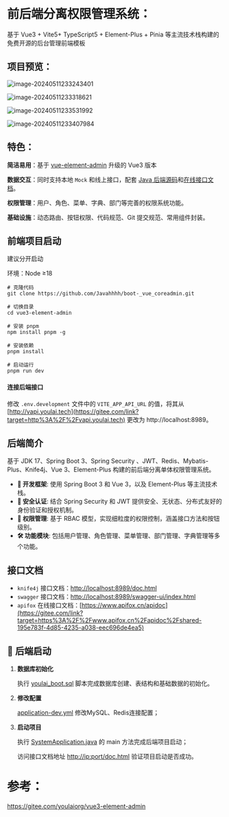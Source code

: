 # 前后端分离权限管理系统：

基于 Vue3 + Vite5+ TypeScript5 + Element-Plus + Pinia 等主流技术栈构建的免费开源的后台管理前端模板

## 项目预览：

![image-20240511233243401](C:\Users\hp\AppData\Roaming\Typora\typora-user-images\image-20240511233243401.png)



![image-20240511233318621](C:\Users\hp\AppData\Roaming\Typora\typora-user-images\image-20240511233318621.png)

![image-20240511233531992](C:\Users\hp\AppData\Roaming\Typora\typora-user-images\image-20240511233531992.png)

![image-20240511233407984](C:\Users\hp\AppData\Roaming\Typora\typora-user-images\image-20240511233407984.png)

## 特色：

**简洁易用**：基于 [vue-element-admin](https://gitee.com/panjiachen/vue-element-admin) 升级的 Vue3 版本

**数据交互**：同时支持本地 `Mock` 和线上接口，配套 [Java 后端源码](https://gitee.com/youlaiorg/youlai-boot)和[在线接口文档](https://gitee.com/link?target=https%3A%2F%2Fwww.apifox.cn%2Fapidoc%2Fshared-195e783f-4d85-4235-a038-eec696de4ea5)。

**权限管理**：用户、角色、菜单、字典、部门等完善的权限系统功能。

**基础设施**：动态路由、按钮权限、代码规范、Git 提交规范、常用组件封装。



## 前端项目启动

建议分开启动

环境：Node ≥18

```
# 克隆代码
git clone https://github.com/Javahhhh/boot-_vue_coreadmin.git

# 切换目录
cd vue3-element-admin

# 安装 pnpm
npm install pnpm -g

# 安装依赖
pnpm install

# 启动运行
pnpm run dev
```

#### 连接后端接口

修改 `.env.development` 文件中的 `VITE_APP_API_URL` 的值，将其从 [http://vapi.youlai.tech](https://gitee.com/link?target=http%3A%2F%2Fvapi.youlai.tech) 更改为 http://localhost:8989。





## 后端简介

基于 JDK 17、Spring Boot 3、Spring Security 、JWT、Redis、Mybatis-Plus、Knife4j、Vue 3、Element-Plus 构建的前后端分离单体权限管理系统。

- **🚀 开发框架**: 使用 Spring Boot 3 和 Vue 3，以及 Element-Plus 等主流技术栈。
- **🔐 安全认证**: 结合 Spring Security 和 JWT 提供安全、无状态、分布式友好的身份验证和授权机制。
- **🔑 权限管理**: 基于 RBAC 模型，实现细粒度的权限控制，涵盖接口方法和按钮级别。
- **🛠️ 功能模块**: 包括用户管理、角色管理、菜单管理、部门管理、字典管理等多个功能。



## 接口文档

- `knife4j` 接口文档：[http://localhost:8989/doc.html](https://gitee.com/link?target=http%3A%2F%2Flocalhost%3A8989%2Fdoc.html)
- `swagger` 接口文档：[http://localhost:8989/swagger-ui/index.html](https://gitee.com/link?target=http%3A%2F%2Flocalhost%3A8989%2Fswagger-ui%2Findex.html)
- `apifox`  在线接口文档：[https://www.apifox.cn/apidoc](https://gitee.com/link?target=https%3A%2F%2Fwww.apifox.cn%2Fapidoc%2Fshared-195e783f-4d85-4235-a038-eec696de4ea5)

## 🚀 后端启动

1. **数据库初始化**

   执行 [youlai_boot.sql](https://gitee.com/youlaiorg/youlai-boot/blob/master/sql/mysql8/youlai_boot.sql) 脚本完成数据库创建、表结构和基础数据的初始化。

2. **修改配置**

   [application-dev.yml](https://gitee.com/youlaiorg/youlai-boot/blob/master/src/main/resources/application-dev.yml) 修改MySQL、Redis连接配置；

3. **启动项目**

   执行 [SystemApplication.java](https://gitee.com/youlaiorg/youlai-boot/blob/master/src/main/java/com/youlai/system/SystemApplication.java) 的 main 方法完成后端项目启动；

   访问接口文档地址 [http://ip:port/doc.html](https://gitee.com/link?target=http%3A%2F%2Flocalhost%3A8989%2Fdoc.html) 验证项目启动是否成功。



# 参考：

https://gitee.com/youlaiorg/vue3-element-admin











